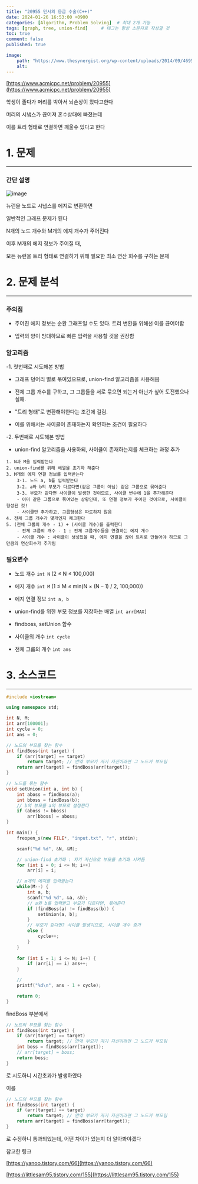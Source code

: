 ```yaml
---
title: "20955 민서의 응급 수술(C++)"
date: 2024-01-26 16:53:00 +0900
categories: [Algorithm, Problem Solving]  # 최대 2개 가능
tags: [graph, tree, union-find]     # 태그는 항상 소문자로 작성할 것
toc: true
comment: false
published: true

image:
    path: "https://www.thesynergist.org/wp-content/uploads/2014/09/469564565.jpg"
    alt: 
---
```


[https://www.acmicpc.net/problem/20955](https://www.acmicpc.net/problem/20955)

학생이 졸다가 머리를 박아서 뇌손상이 왔다고한다

머리의 시냅스가 끊어져 혼수상태에 빠졌는데

이를 트리 형태로 연결하면 깨울수 있다고 한다

# 1. 문제
---
### 간단 설명

![image](https://github.com/jinhg0214/jinhg0214.github.io/assets/70011316/f27ffd61-25e6-495a-b4a0-12eb8dbd474b)

뉴런을 노드로 시냅스를 에지로 변환하면 

일반적인 그래프 문제가 된다

N개의 노드 개수와 M개의 에지 개수가 주어진다

이후 M개의 에지 정보가 주어질 때, 

모든 뉴런을 트리 형태로 연결하기 위해 필요한 최소 연산 회수를 구하는 문제

# 2. 문제 분석
---
### 주의점

- 주어진 에지 정보는 순환 그래프일 수도 있다. 트리 변환을 위해선 이를 끊어야함

- 입력의 양이 방대하므로 빠른 입력을 사용할 것을 권장함

### 알고리즘

-1. 첫번째로 시도해본 방법

- 그래프 덩어리 별로 묶여있으므로, union-find 알고리즘을 사용해봄

- 전체 그룹 개수를 구하고, 그 그룹들을 서로 묶으면 되는거 아닌가 싶어 도전했으나 실패. 

- "트리 형태"로 변환해야한다는 조건에 걸림.

- 이를 위해서는 사이클이 존재하는지 확인하는 조건이 필요하다

-2. 두번째로 시도해본 방법

- union-find 알고리즘을 사용하되, 사이클이 존재하는지를 체크하는 과정 추가

```
1. N과 M을 입력받는다
2. union-find를 위해 배열을 초기화 해준다
3. M개의 에지 연결 정보를 입력받는다
    3-1. 노드 a, b를 입력받는다
    3-2. a와 b의 부모가 다르다면(같은 그룹이 아님) 같은 그룹으로 묶어준다
    3-3. 부모가 같다면 사이클이 발생한 것이므로, 사이클 변수에 1을 추가해준다
    - 이미 같은 그룹으로 묶여있는 상황인데, 또 연결 정보가 주어진 것이므로, 사이클이 형성된 것!
    - 사이클만 추가하고, 그룹형성은 따로하지 않음
4. 전체 그룹 개수가 몇개인지 체크한다
5. (전체 그룹의 개수 - 1) + (사이클 개수)를 출력한다
    - 전체 그룹의 개수 - 1 : 전체 그룹개수들을 연결하는 에지 개수
    - 사이클 개수 : 사이클이 생성됬을 때, 에지 연결을 끊어 트리로 만들어야 하므로 그만큼의 연산회수가 추가됨  
```

### 필요변수

- 노드 개수 `int N` (2 ≤ N ≤ 100,000)

- 에지 개수 `int M` (1 ≤ M ≤ min(N × (N – 1) / 2, 100,000))

- 에지 연결 정보 `int a, b`

- union-find를 위한 부모 정보를 저장하는 배열 `int arr[MAX]`

- findboss, setUnion 함수

- 사이클의 개수 `int cycle`

- 전체 그룹의 개수 `int ans`

# 3. 소스코드

---

```cpp
#include <iostream>

using namespace std;

int N, M;
int arr[100001];
int cycle = 0;
int ans = 0;

// 노드의 부모를 찾는 함수
int findBoss(int target) {
	if (arr[target] == target) 
		return target; // 만약 부모가 자기 자신이라면 그 노드가 부모임
	return arr[target] = findBoss(arr[target]);
}

// 노드를 묶는 함수 
void setUnion(int a, int b) {
	int aboss = findBoss(a);
	int bboss = findBoss(b);
	// b의 부모를 a의 부모로 설정한다
	if (aboss != bboss) 
		arr[bboss] = aboss; 
}

int main() {
	freopen_s(new FILE*, "input.txt", "r", stdin);

	scanf("%d %d", &N, &M);

	// union-find 초기화 : 자기 자신으로 부모를 초기화 시켜둠
	for (int i = 0; i <= N; i++) 
		arr[i] = i;

	// m개의 에지를 입력받는다 
	while(M--) {
		int a, b;
		scanf("%d %d", &a, &b);
		// a와 b를 입력받고 부모가 다르다면, 묶어준다
		if (findBoss(a) != findBoss(b)) {
			setUnion(a, b);
		}
		// 부모가 같다면? 사이클 발생이므로, 사이클 개수 증가
		else {
			cycle++;
		}
	}
	
	for (int i = 1; i <= N; i++) {
		if (arr[i] == i) ans++;
	}

	// 
	printf("%d\n", ans - 1 + cycle);

	return 0;
}
```


findBoss 부분에서

``` cpp
// 노드의 부모를 찾는 함수
int findBoss(int target) {
	if (arr[target] == target) 
		return target; // 만약 부모가 자기 자신이라면 그 노드가 부모임
	int boss = findBoss(arr[target]);
	// arr[target] = boss;
	return boss;
}
```

로 시도하니 시간초과가 발생하였다

이를 


```cpp
// 노드의 부모를 찾는 함수
int findBoss(int target) {
	if (arr[target] == target) 
		return target; // 만약 부모가 자기 자신이라면 그 노드가 부모임
	return arr[target] = findBoss(arr[target]);
}
```

로 수정하니 통과되었는데, 어떤 차이가 있는지 더 알아봐야겠다

참고한 링크

[https://yanoo.tistory.com/66](https://yanoo.tistory.com/66)

[https://littlesam95.tistory.com/155](https://littlesam95.tistory.com/155)

